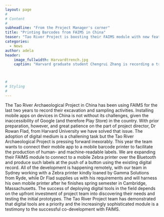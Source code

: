 ```yaml
---
layout: page
#
# Content
#
subheadline: "From the Project Manager's corner"
title: "Printing Barcodes from FAIMS in China"
teaser: "Tao River Project is boosting their FAIMS module with new features in 2019"
categories:
  - News
author: adela
header:
    image_fullwidth: Harvardtrench.jpg
    caption: "Harvard graduate student Chengrui Zhang is recording a trench with FAIMS. " 
    


#
# Styling
#
---
```


The Tao River Archaeological Project in China has been using FAIMS for the last two years to record their excavation and sampling activities. Installing mobile apps on devices in China is not without its challenges, given the inaccessibility of Google (and therefore Play Store) in the country. With prior preparation, however, and great patience on the part of project director, Dr Rowan Flad, from Harvard University we have solved that issue. The adoption of digital medium is a challening task but the Tao River Archaeological Project is pressing forward inexorably. This year the team wants to connect their mobile app to a mobile barcode printer to facilitate the production of human- and machine-readable labels. We are expanding their FAIMS module to connect to a mobile Zebra printer over the Bluetooth and produce such labels at the push of a button using the existing digital record. All of the development is happening remotely, with our team in Sydney working with a Zebra printer kindly loaned by Gamma Solutions from Ryde, while Dr Flad supplies us with his requirements and will harness his own mobile printer after he finishes spring semester in Cambridge, Massachusetts. 
The success of deploying digital tools in the field depends on the upfront investment of project team into discovering their needs and testing the initial prototypes. The Tao River Project team has demonstrated that digital tools are a priority and the increasingly sophisticated module is a testimony to the successful co-development with FAIMS.